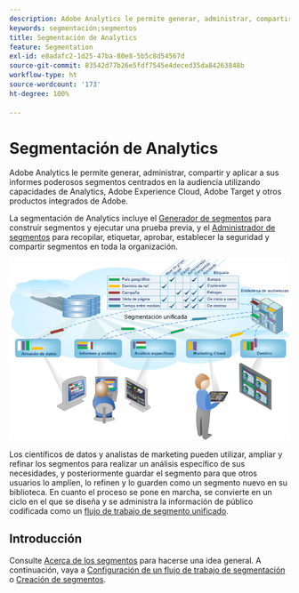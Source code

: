 ```yaml
---
description: Adobe Analytics le permite generar, administrar, compartir y aplicar a sus informes poderosos segmentos centrados en la audiencia utilizando capacidades de Analytics, Adobe Experience Cloud, Adobe Target y otros productos integrados de Adobe.
keywords: segmentación;segmentos
title: Segmentación de Analytics
feature: Segmentation
exl-id: e8adafc2-1d25-47ba-80e8-5b5c8d54567d
source-git-commit: 83542d77b26e5fdf7545e4deced35da84263848b
workflow-type: ht
source-wordcount: '173'
ht-degree: 100%

---
```


# Segmentación de Analytics

Adobe Analytics le permite generar, administrar, compartir y aplicar a sus informes poderosos segmentos centrados en la audiencia utilizando capacidades de Analytics, Adobe Experience Cloud, Adobe Target y otros productos integrados de Adobe.

La segmentación de Analytics incluye el [Generador de segmentos](/help/components/segmentation/segmentation-workflow/seg-workflow.md) para construir segmentos y ejecutar una prueba previa, y el [Administrador de segmentos](/help/components/segmentation/segmentation-workflow/seg-workflow.md) para recopilar, etiquetar, aprobar, establecer la seguridad y compartir segmentos en toda la organización.

![](assets/seg__overview.png)

Los científicos de datos y analistas de marketing pueden utilizar, ampliar y refinar los segmentos para realizar un análisis específico de sus necesidades, y posteriormente guardar el segmento para que otros usuarios lo amplíen, lo refinen y lo guarden como un segmento nuevo en su biblioteca. En cuanto el proceso se pone en marcha, se convierte en un ciclo en el que se diseña y se administra la información de público codificada como un [flujo de trabajo de segmento unificado](/help/components/segmentation/segmentation-workflow/seg-workflow.md).

## Introducción

Consulte [Acerca de los segmentos](/help/components/segmentation/seg-overview.md) para hacerse una idea general. A continuación, vaya a [Configuración de un flujo de trabajo de segmentación](/help/components/segmentation/segmentation-workflow/seg-workflow.md) o [Creación de segmentos](/help/components/segmentation/segmentation-workflow/seg-build.md).
